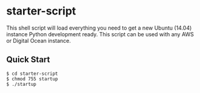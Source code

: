 # starter-script

This shell script will load everything you need to get a new Ubuntu (14.04) instance Python development ready. This script can be used with any AWS or Digital Ocean instance. 

## Quick Start

```
$ cd starter-script
$ chmod 755 startup
$ ./startup
```
